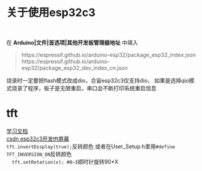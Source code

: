 <h1 id="esp32c3">关于使用esp32c3</h1>
<br/>
<p>在 <strong>Arduino|文件|首选项|其他开发板管理器地址</strong> 中填入</p>
<blockquote>
<p class="text-info">
https://espressif.github.io/arduino-esp32/package_esp32_index.json
https://espressif.github.io/arduino-esp32/package_esp32_dev_index_cn.json
</p>
</blockquote>

烧录时一定要把flash模式改成dio，合宙esp32c3仅支持dio，
如果是选择qio模式烧录了程序，板子是无限重启，串口会不断打印系统重启信息

# tft
[学习文档](https://www.cnblogs.com/jzcn/p/16687980.html)  
[csdn esp32c3开发tft屏幕](https://blog.csdn.net/qq_44715428/article/details/129537267?ops_request_misc=%257B%2522request%255Fid%2522%253A%2522f70ab1af5703f921ee4cec59687a06b9%2522%252C%2522scm%2522%253A%252220140713.130102334..%2522%257D&request_id=f70ab1af5703f921ee4cec59687a06b9&biz_id=0&utm_medium=distribute.pc_search_result.none-task-blog-2~all~sobaiduend~default-1-129537267-null-null.142^v102^control&utm_term=esp32c3%20tft%E5%B1%8F%E5%B9%95&spm=1018.2226.3001.4187)  
`tft.invertDisplay(true);`反转颜色
或者在User_Setup.h里用`#define TFT_INVERSION_ON`反转颜色  
`  tft.setRotation(x); #0~3`顺时针旋转90*X